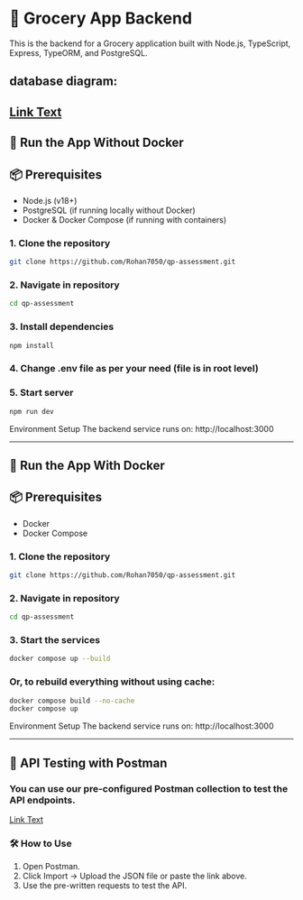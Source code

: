 # 🛒 Grocery App Backend

This is the backend for a Grocery application built with Node.js, TypeScript, Express, TypeORM, and PostgreSQL.

## database diagram:
[Link Text](https://dbdiagram.io/d/Grocery-Booking-App-67ec17224f7afba184f980d5)
---

## 🚀 Run the App Without Docker

## 📦 Prerequisites

- Node.js (v18+)
- PostgreSQL (if running locally without Docker)
- Docker & Docker Compose (if running with containers)

### 1. Clone the repository
```bash
git clone https://github.com/Rohan7050/qp-assessment.git
```
### 2. Navigate in repository
```bash
cd qp-assessment
```
### 3. Install dependencies
```bash
npm install
```
### 4. Change .env file as per your need (file is in root level)

### 5. Start server
```bash
npm run dev
```

Environment Setup
The backend service runs on: http://localhost:3000

---

## 🚀 Run the App With Docker

## 📦 Prerequisites

- Docker
- Docker Compose

### 1. Clone the repository
```bash
git clone https://github.com/Rohan7050/qp-assessment.git
```
### 2. Navigate in repository
```bash
cd qp-assessment
```
### 3. Start the services
```bash
docker compose up --build
```
### Or, to rebuild everything without using cache:
``` bash
docker compose build --no-cache
docker compose up
```

Environment Setup
The backend service runs on: http://localhost:3000

---
## 🧪 API Testing with Postman

### You can use our pre-configured Postman collection to test the API endpoints.
[Link Text](./postman/qp-assessment.postman_collection.json)

### 🛠 How to Use
1. Open Postman.
2. Click Import → Upload the JSON file or paste the link above.
3. Use the pre-written requests to test the API.

